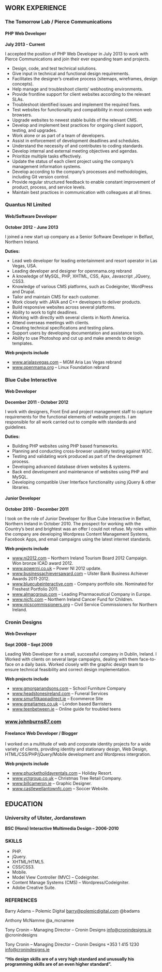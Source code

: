 ## WORK EXPERIENCE

### The Tomorrow Lab / Pierce Communications
#### PHP Web Developer
__July 2013 - Current__

I accepted the position of PHP Web Developer in July 2013 to work with Pierce Communications and join their ever expanding team and projects.

* Design, code, and test technical solutions. 
* Give input in technical and functional design requirements. 
* Facilitates the designer’s creative process (sitemaps, wireframes, design concepts). 
* Help manage and troubleshoot clients’ webhosting environments. 
* Provide frontline support for client websites according to the relevant SLAs. 
* Troubleshoot identified issues and implement the required fixes. 
* Test websites for functionality and compatibility in most common web browsers. 
* Upgrade websites to newest stable builds of the relevant CMS. 
* Develop and implement best practices for ongoing client support, testing, and upgrades. 
* Work alone or as part of a team of developers. 
* Assist in enforcement of development deadlines and schedules. 
* Understand the necessity of and contributes to coding standards. 
* Develop internal and external meeting objectives and agendas. 
* Prioritize multiple tasks effectively. 
* Update the status of each client project using the company’s management information systems. 
* Develop according to the company’s processes and methodologies, including Git version control. 
* Provide regular structured feedback to enable constant improvement of product, process, and service levels. 
* Maintain best practices in communication with colleagues at all times.

### Quantus NI Limited
#### Web/Software Developer
__October 2012 - June 2013__

I joined a new start up company as a Senior Software Developer in Belfast, Northern Ireland.

__Duties:__
* Lead  web developer for leading entertainment and resort operator in Las Vegas, USA.
* Leading developer and designer for openmama.org rebrand
* A knowledge of MySQL, PHP, XHTML, CSS, Ajax, Javascript ,JQuery, CSS3.
* Knowledge of various CMS platforms, such as Codeigniter, WordPress and Drupal.
* Tailor and maintain CMS for each customer.
* Work closely with JAVA and C++ developers to deliver products.
* Build responsive websites across several platforms.
* Ability to work to tight deadlines.
* Working with directly with several clients in North America.
* Attend overseas meetings with clients.
* Creating technical specifications and testing plans.
* Support users by developing documentation and assistance tools.
* Ability to use Photoshop and cut up and make amends to design templates.

__Web projects include__
* www.arialasvegas.com – MGM Aria Las Vegas rebrand
* www.openmama.org – Linux Foundation rebrand

### Blue Cube Interactive 
#### Web Developer
__December 2011 - October 2012__

I work with designers, Front End and project management staff to capture requirements for the functional elements of website projects. I am responsible for all work carried out to compile with standards and guidelines.

__Duties:__
* Building PHP websites using PHP based frameworks.
* Planning and conducting cross-browser usability testing against W3C.
* Testing and validating work produced as part of the development process.
* Developing advanced database driven websites & systems. 
* Back end development and maintenance of websites using PHP and MySQL.
* Developing compatible User Interface functionality using jQuery & other libraries.


#### Junior Developer
__October 2010 - December 2011__

I took on the role of Junior Developer for Blue Cube Interactive in Belfast, Northern Ireland in October 2010. The prospect for working with the Country’s best and brightest was an offer I could not refuse. My roles within the company are developing Wordpress Content Management Systems, Facebook Apps, and email campaigns using the latest internet standards.

__Web projects include__
* www.ni2012.com – Northern Ireland Tourism Board 2012 Campaign. Won bronze ICAD award 2012.
* www.powerni.co.uk – Power NI 2012 update.
* www.businessachieversaward.com – Ulster Bank Business Achiever Awards 2011-2012.
* www.bluecubeinteractive.com - Company portfolio site. Nominated for Freshest Portfolio 2011.
* www.almacgroup.com – Leading Pharmaceutical Company in Europe.
* www.nicfc.com – Northern Ireland Cancer Fund for Children.
* www.nicscommissioners.org – Civil Service Commissioners for Northern Ireland.


### Cronin Designs
#### Web Developer
__Sept  2008 – Sept 2009__

Leading Web Developer for a small, successful company in Dublin, Ireland. I Worked with clients on several large campaigns, dealing with them face-to-face on a daily basis. Worked closely with the graphic design team to ensure technical feasibility and correct design implementation.

__Web projects include__
* www.gmorganandsons.com – School Furniture Company
* www.headstonesireland.com – Funeral Services
* www.smurfitkappadirect.ie – Ecommerce Site
* www.greatjames.co.uk – London based Barristers
* www.teenbetween.ie – Online guide for troubled teens

### www.johnburns87.com
#### Freelance Web Developer / Blogger

I worked on a multitude of web and corporate identity projects for a wide variety of clients, providing identity and stationary design, Web Design, HTML/CSS/PHP/jQuery/Mobile development and Wordpress intergration.

__Web projects include__

* www.phucketholidayrentals.com – Holiday Resort.
* www.yctgroup.co.uk – Christmas Tree Retail Company.
* www.billcameron.ie – Graphic Designer.
* www.castlewellantownfc.com – Soccer Website.


## EDUCATION

### University of Ulster, Jordanstown
__BSC (Hons) Interactive Multimedia Design – 2006-2010__

### SKILLS
* PHP.
* jQuery.
* XHTML/HTML5.
* CSS/CSS3.
* Mobile.
* Model View Controller (MVC) – Codeigniter.
* Content Manage Systems (CMS) – Wordpress/Codeigniter.
* Adobe Creative Suite.

### REFERENCES

Barry Adams – Polemic Digital
barry@polemicdigital.com
@badams

Anthony McNamme
@a_mcnamee

Tony Cronin – Managing Director – Cronin Designs
info@cronindesigns.ie
@cronindesigns

Tony Cronin – Managing Director – Cronin Designs
+353 1 415 1230
info@cronindesigns.ie

__“His design skills are of a very high standard and unusually his programming skills are of an even higher standard”.__
